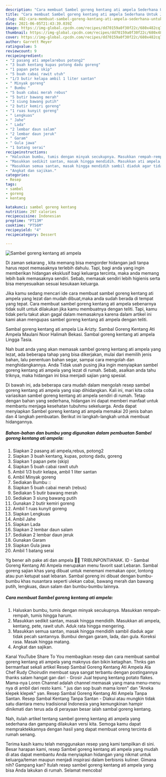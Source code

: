 ```yaml
---
description: "Cara membuat Sambel goreng kentang ati ampela Sederhana Untuk Jualan"
title: "Cara membuat Sambel goreng kentang ati ampela Sederhana Untuk Jualan"
slug: 482-cara-membuat-sambel-goreng-kentang-ati-ampela-sederhana-untuk-jualan
date: 2021-06-05T21:43:39.039Z
image: https://img-global.cpcdn.com/recipes/dd70159a0f30f22c/680x482cq70/sambel-goreng-kentang-ati-ampela-foto-resep-utama.jpg
thumbnail: https://img-global.cpcdn.com/recipes/dd70159a0f30f22c/680x482cq70/sambel-goreng-kentang-ati-ampela-foto-resep-utama.jpg
cover: https://img-global.cpcdn.com/recipes/dd70159a0f30f22c/680x482cq70/sambel-goreng-kentang-ati-ampela-foto-resep-utama.jpg
author: Garrett Meyer
ratingvalue: 5
reviewcount: 9
recipeingredient:
- "2 pasang ati ampelarebus potong2"
- "3 buah kentang kupas potong dadu goreng"
- "1 papan pete skip"
- "5 buah cabai rawit utuh"
- "1/3 butir kelapa ambil 1 liter santan"
- " Minyak goreng"
- " Bumbu "
- "5 buah cabai merah rebus"
- "5 butir bawang merah"
- "3 siung bawang putih"
- "2 butir kemiri goreng"
- "1 ruas kunyit goreng"
- " Lengkuas"
- " Jahe"
- " Lada"
- "2 lembar daun salam"
- "2 lembar daun jeruk"
- " Garam"
- " Gula jawa"
- "1 batang serai"
recipeinstructions:
- "Haluskan bumbu, tumis dengan minyak secukupnya. Masukkan rempah-rempah, tumis hingga harum."
- "Masukkan sedikit santan, masak hingga mendidih. Masukkan ati ampela, kentang, pete, rawit utuh. Aduk rata hingga mengering."
- "Masukkan semua santan, masak hingga mendidih sambil diaduk agar tidak pecah santannya. Bumbui dengan garam, lada, dan gula. Koreksi rasa. Masak hingga matang."
- "Angkat dan sajikan."
categories:
- Resep
tags:
- sambel
- goreng
- kentang

katakunci: sambel goreng kentang 
nutrition: 297 calories
recipecuisine: Indonesian
preptime: "PT13M"
cooktime: "PT56M"
recipeyield: "4"
recipecategory: Dessert

---
```



![Sambel goreng kentang ati ampela](https://img-global.cpcdn.com/recipes/dd70159a0f30f22c/680x482cq70/sambel-goreng-kentang-ati-ampela-foto-resep-utama.jpg)

Di zaman  sekarang , kita memang bisa mengorder hidangan jadi tanpa harus repot memasaknya terlebih dahulu. Tapi, bagi anda yang ingin memberikan hidangan eksklusif bagi keluarga tercinta, maka anda memang lebih baik memasaknya sendiri. Sebab, memasak sendiri lebih higienis serta bisa menyesuaikan sesuai kesukaan keluarga.

Jika kamu sedang mencari ide cara membuat sambel goreng kentang ati ampela yang lezat dan mudah dibuat,maka anda sudah berada di tempat yang tepat. Cara membuat sambel goreng kentang ati ampela  sebenarnya tidak sulit untuk dilakukan jika kamu membuatnya dengan teliti. Tapi, kamu tidak perlu takut akan gagal dalam memasaknya 
karena dalam artikel ini kami akan mengupas sambel goreng kentang ati ampela dengan teliti.  

Sambal goreng kentang ati ampela Lia Arizty. Sambal Goreng Kentang Ati Ampela Maulani Noor Halimah Bekasi. Sambal goreng kentang ati ampela Lingga Tasia.

Nah buat anda yang akan memasak sambel goreng kentang ati ampela yang lezat, ada beberapa tahap yang bisa dikerjakan, mulai dari memilih jenis bahan, lalu penentuan bahan segar, sampai cara mengolah dan menghidangkannya. Anda Tidak usah pusing jika ingin menyiapkan sambel goreng kentang ati ampela yang lezat di rumah. Sebab, asalkan anda  tahu triknya, maka hidangan ini bisa menjadi sajian yang spesial.

Di bawah ini, ada beberapa cara mudah dalam mengolah resep sambel goreng kentang ati ampela yang siap dihidangkan. Kali ini, mari kita coba variasikan sambel goreng kentang ati ampela sendiri di rumah. Tetap dengan bahan yang sederhana, hidangan ini dapat memberi manfaat untuk membantu menjaga kesehatan tubuhmu sekeluarga. Anda dapat menyiapkan Sambel goreng kentang ati ampela memakai 20 jenis bahan dan 4 langkah pembuatan. Berikut ini langkah-langkah untuk membuat hidangannya.

<!--inarticleads1-->

##### Bahan-bahan dan bumbu yang digunakan dalam pembuatan Sambel goreng kentang ati ampela:

1. Siapkan 2 pasang ati ampela,rebus, potong2
1. Siapkan 3 buah kentang, kupas, potong dadu, goreng
1. Siapkan 1 papan pete (skip)
1. Siapkan 5 buah cabai rawit utuh
1. Ambil 1/3 butir kelapa, ambil 1 liter santan
1. Ambil  Minyak goreng
1. Sediakan  Bumbu ::
1. Siapkan 5 buah cabai merah (rebus)
1. Sediakan 5 butir bawang merah
1. Sediakan 3 siung bawang putih
1. Gunakan 2 butir kemiri goreng
1. Ambil 1 ruas kunyit goreng
1. Siapkan  Lengkuas
1. Ambil  Jahe
1. Siapkan  Lada
1. Siapkan 2 lembar daun salam
1. Sediakan 2 lembar daun jeruk
1. Gunakan  Garam
1. Siapkan  Gula jawa
1. Ambil 1 batang serai


Yg bener aih pake ati dan ampela 😬😬 TRIBUNPONTIANAK. ID - Sambal Goreng Kentang Ati Ampela merupakan menu favorit saat Lebaran. Sambal goreng sajian khas yang dibuat untuk menemani memakan opor, lontong atau pun ketupat saat lebaran. Sambal goreng ini dibuat dengan bumbu-bumbu khas nusantara seperti ulekan cabai, bawang merah dan bawang putih, lengkuas, daun salam dan bumbu-bumbu lainnya. 

<!--inarticleads2-->

##### Cara membuat Sambel goreng kentang ati ampela:

1. Haluskan bumbu, tumis dengan minyak secukupnya. Masukkan rempah-rempah, tumis hingga harum.
1. Masukkan sedikit santan, masak hingga mendidih. Masukkan ati ampela, kentang, pete, rawit utuh. Aduk rata hingga mengering.
1. Masukkan semua santan, masak hingga mendidih sambil diaduk agar tidak pecah santannya. Bumbui dengan garam, lada, dan gula. Koreksi rasa. Masak hingga matang.
1. Angkat dan sajikan.


Kanal YouTube Share To You membagikan resep dan cara membuat sambal goreng kentang ati ampela yang maknyus dan bikin ketagihan. Thnks gan bermanfaat sekali artikel Resep Sambal Goreng Kentang Ati Ampela Ala Chef Rudy Choirudin membuat saya sangat terbantu dengan postingannya thanks salam hangat gan dari - Grosir Jual tepung kentang potato flakes. Mama-nya Loren Channel adalah channel memasak yang mana menu-menu nya di ambil dari resto kami. &#34; jus dan sop buah mama loren&#34; dan &#34;Aneka klepek klepek&#34; yan. Resep Sambal Goreng Kentang Ati Ampela Tanpa Santan. Resep Sambal Kentang Tanpa Santan - Diakui atau mungkin tidak satu diantara menu tradisional Indonesia yang kemungkinan hampir dinikmati dan terus ada di perayaan besar ialah sambal goreng kentang. 

Nah, itulah artikel tentang  sambel goreng kentang ati ampela  yang sederhana dan gampang dilakukan versi kita. Semoga kamu dapat mempraktekkannya dengan hasil yang dapat membuat oreng tercinta di rumah senang. 

Terima kasih kamu telah menggunakan resep yang kami tampilkan di sini. Besar harapan kami, resep  Sambel goreng kentang ati ampela yang mudah di atas dapat membantu Anda menyiapkan hidangan yang nikmat untuk keluarga/teman maupun menjadi inspirasi dalam berbisnis kuliner. Gimana nih? Gampang kan? Itulah resep sambel goreng kentang ati ampela yang bisa Anda lakukan di rumah. Selamat mencoba!

